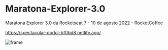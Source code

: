 # Maratona-Explorer-3.0
Maratona Explorer 3.0 da Rocketseat 7 - 10 de agosto 2022 - RocketCoffee

https://spectacular-dodol-bf0bd8.netlify.app/

![frame](https://user-images.githubusercontent.com/85652436/184044495-fd3268f0-7a84-45a2-bb48-c5b59fb7656e.png)
